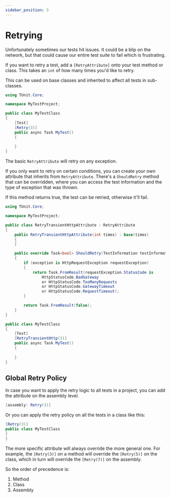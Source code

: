 ```yaml
---
sidebar_position: 3
---
```


# Retrying

Unfortunately sometimes our tests hit issues. It could be a blip on the network, but that could cause our entire test suite to fail which is frustrating.

If you want to retry a test, add a `[RetryAttribute]` onto your test method or class. This takes an `int` of how many times you'd like to retry.

This can be used on base classes and inherited to affect all tests in sub-classes.

```csharp
using TUnit.Core;

namespace MyTestProject;

public class MyTestClass
{
    [Test]
    [Retry(3)]
    public async Task MyTest()
    {
        
    }
}
```

The basic `RetryAttribute` will retry on any exception.

If you only want to retry on certain conditions, you can create your own attribute that inherits from `RetryAttribute`. There's a `ShouldRetry` method that can be overridden, where you can access the test information and the type of exception that was thrown.

If this method returns true, the test can be retried, otherwise it'll fail.

```csharp
using TUnit.Core;

namespace MyTestProject;

public class RetryTransientHttpAttribute : RetryAttribute
{
    public RetryTransientHttpAttribute(int times) : base(times)
    {
    }

    public override Task<bool> ShouldRetry(TestInformation testInformation, Exception exception)
    {
        if (exception is HttpRequestException requestException)
        {
            return Task.FromResult(requestException.StatusCode is
                HttpStatusCode.BadGateway
                or HttpStatusCode.TooManyRequests
                or HttpStatusCode.GatewayTimeout
                or HttpStatusCode.RequestTimeout);
        }

        return Task.FromResult(false);
    }
}

public class MyTestClass
{
    [Test]
    [RetryTransientHttp(3)]
    public async Task MyTest()
    {
        
    }
}
```

## Global Retry Policy

In case you want to apply the retry logic to all tests in a project, you can add the attribute on the assembly level.

```csharp
[assembly: Retry(3)]
```

Or you can apply the retry policy on all the tests in a class like this:

```csharp
[Retry(3)]
public class MyTestClass
{
}
```

The more specific attribute will always override the more general one.
For example, the `[Retry(3)]` on a method will override the `[Retry(5)]` on the class,
which in turn will override the `[Retry(7)]` on the assembly.

So the order of precedence is:
1. Method
1. Class
1. Assembly
